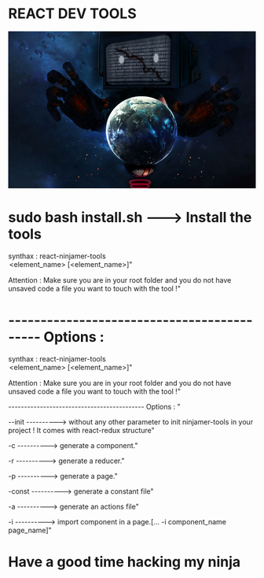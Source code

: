 # REACT DEV TOOLS

<img src="logo.jpg"></img>

# sudo bash install.sh ---> Install the tools

synthax : react-ninjamer-tools <option> <element_name> [<element_name>]"
	
Attention : Make sure you are in your root folder and you do not have unsaved code a file you want to touch with the tool !"
	
# ------------------------------------------- Options : 
		
 synthax : react-ninjamer-tools <option> <element_name> [<element_name>]"
	

 Attention : Make sure you are in your root folder and you do not have unsaved code a file you want to touch with the tool !"
	
 ------------------------------------------- Options : "
	
 --init ----------> without any other parameter to init ninjamer-tools in your project ! It comes with react-redux structure"
	
 -c ----------> generate a component."
	
 -r ----------> generate a reducer."
	
 -p ----------> generate a page."
	
 -const ----------> generate a constant file" 
	
 -a ----------> generate an actions file" 
	
 -i ----------> import component in a page.[... -i component_name page_name]" 

# Have a good time hacking my ninja

